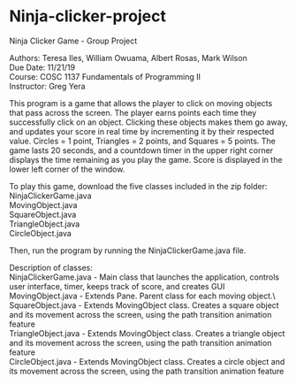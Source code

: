 # Ninja-clicker-project
Ninja Clicker Game - Group Project

Authors:  Teresa Iles, William Owuama, Albert Rosas, Mark Wilson\
Due Date:  11/21/19\
Course:  COSC 1137 Fundamentals of Programming II\
Instructor:  Greg Yera

This program is a game that allows the player to click on moving objects that pass across the screen.  The player earns points each time
they successfully click on an object.  Clicking these objects makes them go away, and updates your score in real time by incrementing it by
their respected value.  Circles = 1 point, Triangles = 2 points, and Squares = 5 points.  The game lasts 20 seconds, and a countdown timer
in the upper right corner displays the time remaining as you play the game.  Score is displayed in the lower left corner of the window.

To play this game, download the five classes included in the zip folder:\
NinjaClickerGame.java\
MovingObject.java\
SquareObject.java\
TriangleObject.java\
CircleObject.java

Then, run the program by running the NinjaClickerGame.java file.

Description of classes:\
NinjaClickerGame.java - Main class that launches the application, controls user interface, timer, keeps track of score, and creates GUI\
MovingObject.java - Extends Pane.  Parent class for each moving object.\ 
SquareObject.java - Extends MovingObject class.  Creates a square object and its movement across the screen, using the path transition animation feature\
TriangleObject.java - Extends MovingObject class.  Creates a triangle object and its movement across the screen, using the path transition animation feature\
CircleObject.java - Extends MovingObject class.  Creates a circle object and its movement across the screen, using the path transition animation feature
